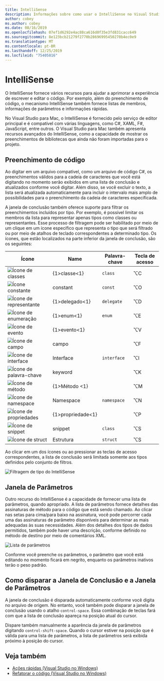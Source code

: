 ```yaml
---
title: IntelliSense
description: Informações sobre como usar o IntelliSense no Visual Studio para Mac
author: cobey
ms.author: cobey
ms.date: 08/16/2019
ms.openlocfilehash: 07ef1d6292e4ac88ca616d0f35e3fd831cacc649
ms.sourcegitcommit: 8e123bcb21279f2770b28696995450270b4ec0e9
ms.translationtype: MT
ms.contentlocale: pt-BR
ms.lasthandoff: 12/25/2019
ms.locfileid: "75405816"
---
```

# <a name="intellisense"></a>IntelliSense

O IntelliSense fornece vários recursos para ajudar a aprimorar a experiência de escrever e editar o código. Por exemplo, além do preenchimento de código, o mecanismo IntelliSense também fornece listas de membros, informações de parâmetros e informações rápidas.

No Visual Studio para Mac, o IntelliSense é fornecido pelo serviço de editor principal e é compatível com várias linguagens, como C#, XAML, F#, JavaScript, entre outros. O Visual Studio para Mac também apresenta recursos avançados do IntelliSense, como a capacidade de mostrar os preenchimentos de bibliotecas que ainda não foram importadas para o projeto.

## <a name="code-completion"></a>Preenchimento de código

Ao digitar em um arquivo compatível, como um arquivo de código C#, os preenchimentos válidos para a cadeia de caracteres que você está digitando no momento serão exibidos em uma lista de conclusão e atualizados conforme você digitar. Além disso, se você excluir o texto, a lista será atualizada automaticamente para incluir o intervalo mais amplo de possibilidades para o preenchimento da cadeia de caracteres especificada. 

A janela de conclusão também oferece suporte para filtrar os preenchimentos incluídos por tipo. Por exemplo, é possível limitar os membros da lista para representar apenas tipos como classes ou representantes. Esse processo de filtragem pode ser habilitado por meio de um clique em um ícone específico que representa o tipo que será filtrado ou por meio de atalhos de teclado correspondentes a determinado tipo. Os ícones, que estão localizados na parte inferior da janela de conclusão, são os seguintes:

| Ícone                         | Name          | Palavra-chave    | Tecla de acesso |
| -----------------------------|---------------| -----------|--------|
| ![Ícone de classes](media/classes-icon.png)  | {1&gt;classe&lt;1}         | `class`    |  ⌥C
| ![Ícone constante](media/constant-icon.png) | constant      | `const`    |  ⌥O
| ![Ícone de representante](media/delegate-icon.png) | {1&gt;delegado&lt;1}      | `delegate` |  ⌥D
| ![Ícone de enumeração](media/enums-icon.png)    | {1&gt;enum&lt;1}          | `enum`     |  ⌥E
| ![Ícone de evento](media/event-icon.png)    | {1&gt;evento&lt;1}         |            |  ⌥V
| ![Ícone de campo](media/fields-icon.png)   | campo         |            |  ⌥F
| ![Ícone de interface](media/interface-icon.png)| Interface     | `interface`|  ⌥I
| ![Ícone de palavra-chave](media/keyword-icon.png)  | keyword       |            |  ⌥K
| ![Ícone de método](media/method-icon.png)   | {1&gt;Método &lt;1}        |            |  ⌥M
| ![Ícone de namespace](media/namespace-icon.png)| Namespace     | `namespace`|  ⌥N
| ![Ícone de propriedades](media/props-icon.png)    | {1&gt;propriedade&lt;1}      |            |  ⌥P
| ![Ícone de snippet](media/snippet-icon.png)  | snippet       | `class`    |  ⌥S
| ![Ícone de struct](media/struct-icon.png)   | Estrutura     | `struct`   |  ⌥S

Ao clicar em um dos ícones ou ao pressionar as teclas de acesso correspondentes, a lista de conclusão será limitada somente aos tipos definidos pelo conjunto de filtros.  

![Filtragem de tipo do IntelliSense](media/intellisense-typefiltering.gif)

## <a name="parameter-window"></a>Janela de Parâmetros

Outro recurso do IntelliSense é a capacidade de fornecer uma lista de parâmetros, quando apropriado. A lista de parâmetros fornece detalhes das assinaturas de método para o código que está sendo chamado. Ao clicar nas setas para cima/para baixo na assinatura, você pode percorrer cada uma das assinaturas de parâmetro disponíveis para determinar as mais adequadas às suas necessidades. Além dos detalhes dos tipos de dados permitidos, também pode haver uma descrição, conforme definido no método de destino por meio de comentários XML.

![Lista de parâmetros](media/intellisense-parameter.png)

Conforme você preenche os parâmetros, o parâmetro que você está editando no momento ficará em negrito, enquanto os parâmetros inativos terão o peso padrão. 


## <a name="triggering-completion-window-and-parameter-window"></a>Como disparar a Janela de Conclusão e a Janela de Parâmetros

A janela de conclusão é disparada automaticamente conforme você digita no arquivo de origem. No entanto, você também pode disparar a janela de conclusão usando o atalho `control-space`. Essa combinação de teclas fará com que a lista de conclusão apareça na posição atual do cursor. 

Dispare também manualmente a aparência da janela de parâmetros digitando `control-shift-space`. Quando o cursor estiver na posição que é válida para uma lista de parâmetros, a lista de parâmetros será exibida próximo à posição do cursor.

## <a name="see-also"></a>Veja também

- [Ações rápidas (Visual Studio no Windows)](/visualstudio/ide/quick-actions)
- [Refatorar o código (Visual Studio no Windows)](/visualstudio/ide/refactoring-in-visual-studio)
